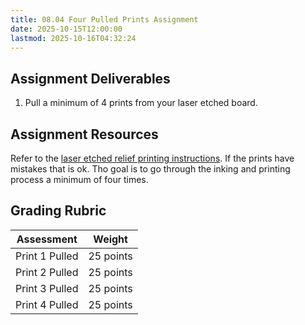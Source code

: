 ```yaml
---
title: 08.04 Four Pulled Prints Assignment
date: 2025-10-15T12:00:00
lastmod: 2025-10-16T04:32:24
---
```


## Assignment Deliverables

1. Pull a minimum of 4 prints from your laser etched board.

## Assignment Resources

Refer to the [laser etched relief printing instructions](./08-01-laser-etched-relief-printing.md). If the prints have mistakes that is ok. Tho goal is to go through the inking and printing process a minimum of four times.

## Grading Rubric

<div class="responsive-table-markdown">

| Assessment     | Weight    |
| -------------- | --------- |
| Print 1 Pulled | 25 points |
| Print 2 Pulled | 25 points |
| Print 3 Pulled | 25 points |
| Print 4 Pulled | 25 points |

</div>

